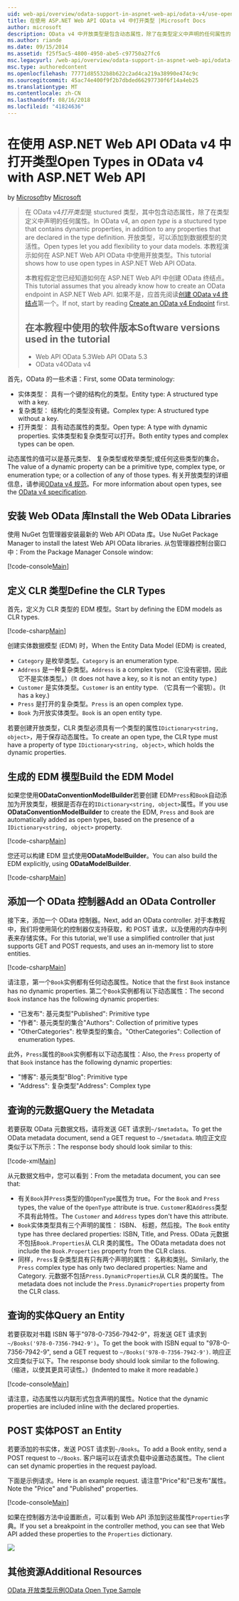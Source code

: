 ```yaml
---
uid: web-api/overview/odata-support-in-aspnet-web-api/odata-v4/use-open-types-in-odata-v4
title: 在使用 ASP.NET Web API OData v4 中打开类型 |Microsoft Docs
author: microsoft
description: OData v4 中开放类型是包含动态属性，除了在类型定义中声明的任何属性的 stuctured 类型。 打开...
ms.author: riande
ms.date: 09/15/2014
ms.assetid: f25f5ac5-4800-4950-abe5-c97750a27fc6
msc.legacyurl: /web-api/overview/odata-support-in-aspnet-web-api/odata-v4/use-open-types-in-odata-v4
msc.type: authoredcontent
ms.openlocfilehash: 77771d85532b8b622c2ad4ca219a38990e474c9c
ms.sourcegitcommit: 45ac74e400f9f2b7dbded66297730f6f14a4eb25
ms.translationtype: MT
ms.contentlocale: zh-CN
ms.lasthandoff: 08/16/2018
ms.locfileid: "41824636"
---
```

<a name="open-types-in-odata-v4-with-aspnet-web-api"></a><span data-ttu-id="48f87-104">在使用 ASP.NET Web API OData v4 中打开类型</span><span class="sxs-lookup"><span data-stu-id="48f87-104">Open Types in OData v4 with ASP.NET Web API</span></span>
====================
<span data-ttu-id="48f87-105">by [Microsoft](https://github.com/microsoft)</span><span class="sxs-lookup"><span data-stu-id="48f87-105">by [Microsoft](https://github.com/microsoft)</span></span>

> <span data-ttu-id="48f87-106">在 OData v4*打开类型*是 stuctured 类型，其中包含动态属性，除了在类型定义中声明的任何属性。</span><span class="sxs-lookup"><span data-stu-id="48f87-106">In OData v4, an *open type* is a stuctured type that contains dynamic properties, in addition to any properties that are declared in the type definition.</span></span> <span data-ttu-id="48f87-107">开放类型，可以添加到数据模型的灵活性。</span><span class="sxs-lookup"><span data-stu-id="48f87-107">Open types let you add flexibility to your data models.</span></span> <span data-ttu-id="48f87-108">本教程演示如何在 ASP.NET Web API OData 中使用开放类型。</span><span class="sxs-lookup"><span data-stu-id="48f87-108">This tutorial shows how to use open types in ASP.NET Web API OData.</span></span>
> 
> <span data-ttu-id="48f87-109">本教程假定您已经知道如何在 ASP.NET Web API 中创建 OData 终结点。</span><span class="sxs-lookup"><span data-stu-id="48f87-109">This tutorial assumes that you already know how to create an OData endpoint in ASP.NET Web API.</span></span> <span data-ttu-id="48f87-110">如果不是，应首先阅读[创建 OData v4 终结点](create-an-odata-v4-endpoint.md)第一个。</span><span class="sxs-lookup"><span data-stu-id="48f87-110">If not, start by reading [Create an OData v4 Endpoint](create-an-odata-v4-endpoint.md) first.</span></span>
> 
> ## <a name="software-versions-used-in-the-tutorial"></a><span data-ttu-id="48f87-111">在本教程中使用的软件版本</span><span class="sxs-lookup"><span data-stu-id="48f87-111">Software versions used in the tutorial</span></span>
> 
> 
> - <span data-ttu-id="48f87-112">Web API OData 5.3</span><span class="sxs-lookup"><span data-stu-id="48f87-112">Web API OData 5.3</span></span>
> - <span data-ttu-id="48f87-113">OData v4</span><span class="sxs-lookup"><span data-stu-id="48f87-113">OData v4</span></span>


<span data-ttu-id="48f87-114">首先，OData 的一些术语：</span><span class="sxs-lookup"><span data-stu-id="48f87-114">First, some OData terminology:</span></span>

- <span data-ttu-id="48f87-115">实体类型： 具有一个键的结构化的类型。</span><span class="sxs-lookup"><span data-stu-id="48f87-115">Entity type: A structured type with a key.</span></span>
- <span data-ttu-id="48f87-116">复杂类型： 结构化的类型没有键。</span><span class="sxs-lookup"><span data-stu-id="48f87-116">Complex type: A structured type without a key.</span></span>
- <span data-ttu-id="48f87-117">打开类型： 具有动态属性的类型。</span><span class="sxs-lookup"><span data-stu-id="48f87-117">Open type: A type with dynamic properties.</span></span> <span data-ttu-id="48f87-118">实体类型和复杂类型可以打开。</span><span class="sxs-lookup"><span data-stu-id="48f87-118">Both entity types and complex types can be open.</span></span>

<span data-ttu-id="48f87-119">动态属性的值可以是基元类型、 复杂类型或枚举类型;或任何这些类型的集合。</span><span class="sxs-lookup"><span data-stu-id="48f87-119">The value of a dynamic property can be a primitive type, complex type, or enumeration type; or a collection of any of those types.</span></span> <span data-ttu-id="48f87-120">有关开放类型的详细信息，请参阅[OData v4 规范](http://www.odata.org/documentation/odata-version-4-0/)。</span><span class="sxs-lookup"><span data-stu-id="48f87-120">For more information about open types, see the [OData v4 specification](http://www.odata.org/documentation/odata-version-4-0/).</span></span>

## <a name="install-the-web-odata-libraries"></a><span data-ttu-id="48f87-121">安装 Web OData 库</span><span class="sxs-lookup"><span data-stu-id="48f87-121">Install the Web OData Libraries</span></span>

<span data-ttu-id="48f87-122">使用 NuGet 包管理器安装最新的 Web API OData 库。</span><span class="sxs-lookup"><span data-stu-id="48f87-122">Use NuGet Package Manager to install the latest Web API OData libraries.</span></span> <span data-ttu-id="48f87-123">从包管理器控制台窗口中：</span><span class="sxs-lookup"><span data-stu-id="48f87-123">From the Package Manager Console window:</span></span>

[!code-console[Main](use-open-types-in-odata-v4/samples/sample1.cmd)]

## <a name="define-the-clr-types"></a><span data-ttu-id="48f87-124">定义 CLR 类型</span><span class="sxs-lookup"><span data-stu-id="48f87-124">Define the CLR Types</span></span>

<span data-ttu-id="48f87-125">首先，定义为 CLR 类型的 EDM 模型。</span><span class="sxs-lookup"><span data-stu-id="48f87-125">Start by defining the EDM models as CLR types.</span></span>

[!code-csharp[Main](use-open-types-in-odata-v4/samples/sample2.cs)]

<span data-ttu-id="48f87-126">创建实体数据模型 (EDM) 时，</span><span class="sxs-lookup"><span data-stu-id="48f87-126">When the Entity Data Model (EDM) is created,</span></span>

- <span data-ttu-id="48f87-127">`Category` 是枚举类型。</span><span class="sxs-lookup"><span data-stu-id="48f87-127">`Category` is an enumeration type.</span></span>
- <span data-ttu-id="48f87-128">`Address` 是一种复杂类型。</span><span class="sxs-lookup"><span data-stu-id="48f87-128">`Address` is a complex type.</span></span> <span data-ttu-id="48f87-129">（它没有密钥，因此它不是实体类型。）</span><span class="sxs-lookup"><span data-stu-id="48f87-129">(It does not have a key, so it is not an entity type.)</span></span>
- <span data-ttu-id="48f87-130">`Customer` 是实体类型。</span><span class="sxs-lookup"><span data-stu-id="48f87-130">`Customer` is an entity type.</span></span> <span data-ttu-id="48f87-131">（它具有一个密钥）。</span><span class="sxs-lookup"><span data-stu-id="48f87-131">(It has a key.)</span></span>
- <span data-ttu-id="48f87-132">`Press` 是打开的复杂类型。</span><span class="sxs-lookup"><span data-stu-id="48f87-132">`Press` is an open complex type.</span></span>
- <span data-ttu-id="48f87-133">`Book` 为开放实体类型。</span><span class="sxs-lookup"><span data-stu-id="48f87-133">`Book` is an open entity type.</span></span>

<span data-ttu-id="48f87-134">若要创建开放类型，CLR 类型必须具有一个类型的属性`IDictionary<string, object>`，用于保存动态属性。</span><span class="sxs-lookup"><span data-stu-id="48f87-134">To create an open type, the CLR type must have a property of type `IDictionary<string, object>`, which holds the dynamic properties.</span></span>

## <a name="build-the-edm-model"></a><span data-ttu-id="48f87-135">生成的 EDM 模型</span><span class="sxs-lookup"><span data-stu-id="48f87-135">Build the EDM Model</span></span>

<span data-ttu-id="48f87-136">如果您使用**ODataConventionModelBuilder**若要创建 EDM`Press`和`Book`自动添加为开放类型，根据是否存在的`IDictionary<string, object>`属性。</span><span class="sxs-lookup"><span data-stu-id="48f87-136">If you use **ODataConventionModelBuilder** to create the EDM, `Press` and `Book` are automatically added as open types, based on the presence of a `IDictionary<string, object>` property.</span></span>

[!code-csharp[Main](use-open-types-in-odata-v4/samples/sample3.cs)]

<span data-ttu-id="48f87-137">您还可以构建 EDM 显式使用**ODataModelBuilder**。</span><span class="sxs-lookup"><span data-stu-id="48f87-137">You can also build the EDM explicitly, using **ODataModelBuilder**.</span></span>

[!code-csharp[Main](use-open-types-in-odata-v4/samples/sample4.cs)]

## <a name="add-an-odata-controller"></a><span data-ttu-id="48f87-138">添加一个 OData 控制器</span><span class="sxs-lookup"><span data-stu-id="48f87-138">Add an OData Controller</span></span>

<span data-ttu-id="48f87-139">接下来，添加一个 OData 控制器。</span><span class="sxs-lookup"><span data-stu-id="48f87-139">Next, add an OData controller.</span></span> <span data-ttu-id="48f87-140">对于本教程中，我们将使用简化的控制器仅支持获取，和 POST 请求，以及使用的内存中列表来存储实体。</span><span class="sxs-lookup"><span data-stu-id="48f87-140">For this tutorial, we'll use a simplified controller that just supports GET and POST requests, and uses an in-memory list to store entities.</span></span>

[!code-csharp[Main](use-open-types-in-odata-v4/samples/sample5.cs)]

<span data-ttu-id="48f87-141">请注意，第一个`Book`实例都有任何动态属性。</span><span class="sxs-lookup"><span data-stu-id="48f87-141">Notice that the first `Book` instance has no dynamic properties.</span></span> <span data-ttu-id="48f87-142">第二个`Book`实例都有以下动态属性：</span><span class="sxs-lookup"><span data-stu-id="48f87-142">The second `Book` instance has the following dynamic properties:</span></span>

- <span data-ttu-id="48f87-143">"已发布": 基元类型</span><span class="sxs-lookup"><span data-stu-id="48f87-143">"Published": Primitive type</span></span>
- <span data-ttu-id="48f87-144">"作者": 基元类型的集合</span><span class="sxs-lookup"><span data-stu-id="48f87-144">"Authors": Collection of primitive types</span></span>
- <span data-ttu-id="48f87-145">"OtherCategories": 枚举类型的集合。</span><span class="sxs-lookup"><span data-stu-id="48f87-145">"OtherCategories": Collection of enumeration types.</span></span>

<span data-ttu-id="48f87-146">此外，`Press`属性的`Book`实例都有以下动态属性：</span><span class="sxs-lookup"><span data-stu-id="48f87-146">Also, the `Press` property of that `Book` instance has the following dynamic properties:</span></span>

- <span data-ttu-id="48f87-147">"博客": 基元类型</span><span class="sxs-lookup"><span data-stu-id="48f87-147">"Blog": Primitive type</span></span>
- <span data-ttu-id="48f87-148">"Address": 复杂类型</span><span class="sxs-lookup"><span data-stu-id="48f87-148">"Address": Complex type</span></span>

## <a name="query-the-metadata"></a><span data-ttu-id="48f87-149">查询的元数据</span><span class="sxs-lookup"><span data-stu-id="48f87-149">Query the Metadata</span></span>

<span data-ttu-id="48f87-150">若要获取 OData 元数据文档，请将发送 GET 请求到`~/$metadata`。</span><span class="sxs-lookup"><span data-stu-id="48f87-150">To get the OData metadata document, send a GET request to `~/$metadata`.</span></span> <span data-ttu-id="48f87-151">响应正文应类似于以下所示：</span><span class="sxs-lookup"><span data-stu-id="48f87-151">The response body should look similar to this:</span></span>

[!code-xml[Main](use-open-types-in-odata-v4/samples/sample6.xml?highlight=5,21)]

<span data-ttu-id="48f87-152">从元数据文档中，您可以看到：</span><span class="sxs-lookup"><span data-stu-id="48f87-152">From the metadata document, you can see that:</span></span>

- <span data-ttu-id="48f87-153">有关`Book`并`Press`类型的值`OpenType`属性为 true。</span><span class="sxs-lookup"><span data-stu-id="48f87-153">For the `Book` and `Press` types, the value of the `OpenType` attribute is true.</span></span> <span data-ttu-id="48f87-154">`Customer`和`Address`类型不具有此特性。</span><span class="sxs-lookup"><span data-stu-id="48f87-154">The `Customer` and `Address` types don't have this attribute.</span></span>
- <span data-ttu-id="48f87-155">`Book`实体类型具有三个声明的属性： ISBN、 标题，然后按。</span><span class="sxs-lookup"><span data-stu-id="48f87-155">The `Book` entity type has three declared properties: ISBN, Title, and Press.</span></span> <span data-ttu-id="48f87-156">OData 元数据不包括`Book.Properties`从 CLR 类的属性。</span><span class="sxs-lookup"><span data-stu-id="48f87-156">The OData metadata does not include the `Book.Properties` property from the CLR class.</span></span>
- <span data-ttu-id="48f87-157">同样，`Press`复杂类型具有只有两个声明的属性： 名称和类别。</span><span class="sxs-lookup"><span data-stu-id="48f87-157">Similarly, the `Press` complex type has only two declared properties: Name and Category.</span></span> <span data-ttu-id="48f87-158">元数据不包括`Press.DynamicProperties`从 CLR 类的属性。</span><span class="sxs-lookup"><span data-stu-id="48f87-158">The metadata does not include the `Press.DynamicProperties` property from the CLR class.</span></span>

## <a name="query-an-entity"></a><span data-ttu-id="48f87-159">查询的实体</span><span class="sxs-lookup"><span data-stu-id="48f87-159">Query an Entity</span></span>

<span data-ttu-id="48f87-160">若要获取对书籍 ISBN 等于"978-0-7356-7942-9"，将发送 GET 请求到`~/Books('978-0-7356-7942-9')`。</span><span class="sxs-lookup"><span data-stu-id="48f87-160">To get the book with ISBN equal to "978-0-7356-7942-9", send a GET request to `~/Books('978-0-7356-7942-9')`.</span></span> <span data-ttu-id="48f87-161">响应正文应类似于以下。</span><span class="sxs-lookup"><span data-stu-id="48f87-161">The response body should look similar to the following.</span></span> <span data-ttu-id="48f87-162">（缩进，以使其更具可读性。）</span><span class="sxs-lookup"><span data-stu-id="48f87-162">(Indented to make it more readable.)</span></span>

[!code-console[Main](use-open-types-in-odata-v4/samples/sample7.cmd?highlight=8-13,15-23)]

<span data-ttu-id="48f87-163">请注意，动态属性以内联形式包含声明的属性。</span><span class="sxs-lookup"><span data-stu-id="48f87-163">Notice that the dynamic properties are included inline with the declared properties.</span></span>

## <a name="post-an-entity"></a><span data-ttu-id="48f87-164">POST 实体</span><span class="sxs-lookup"><span data-stu-id="48f87-164">POST an Entity</span></span>

<span data-ttu-id="48f87-165">若要添加的书实体，发送 POST 请求到`~/Books`。</span><span class="sxs-lookup"><span data-stu-id="48f87-165">To add a Book entity, send a POST request to `~/Books`.</span></span> <span data-ttu-id="48f87-166">客户端可以在请求负载中设置动态属性。</span><span class="sxs-lookup"><span data-stu-id="48f87-166">The client can set dynamic properties in the request payload.</span></span>

<span data-ttu-id="48f87-167">下面是示例请求。</span><span class="sxs-lookup"><span data-stu-id="48f87-167">Here is an example request.</span></span> <span data-ttu-id="48f87-168">请注意"Price"和"已发布"属性。</span><span class="sxs-lookup"><span data-stu-id="48f87-168">Note the "Price" and "Published" properties.</span></span>

[!code-console[Main](use-open-types-in-odata-v4/samples/sample8.cmd?highlight=10)]

<span data-ttu-id="48f87-169">如果在控制器方法中设置断点，可以看到 Web API 添加到这些属性`Properties`字典。</span><span class="sxs-lookup"><span data-stu-id="48f87-169">If you set a breakpoint in the controller method, you can see that Web API added these properties to the `Properties` dictionary.</span></span>

![](use-open-types-in-odata-v4/_static/image1.png)

## <a name="additional-resources"></a><span data-ttu-id="48f87-170">其他资源</span><span class="sxs-lookup"><span data-stu-id="48f87-170">Additional Resources</span></span>

[<span data-ttu-id="48f87-171">OData 开放类型示例</span><span class="sxs-lookup"><span data-stu-id="48f87-171">OData Open Type Sample</span></span>](http://aspnet.codeplex.com/sourcecontrol/latest#Samples/WebApi/OData/v4/ODataOpenTypeSample/ReadMe.txt)
